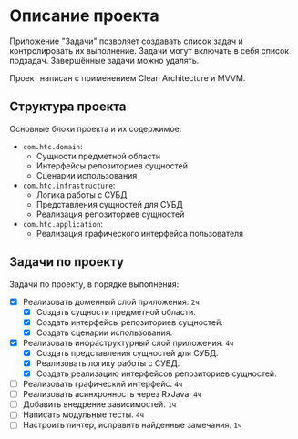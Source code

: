# Описание проекта

Приложение "Задачи" позволяет создавать список задач и контролировать их выполнение. Задачи могут включать в себя список подзадач. Завершённые задачи можно удалять.

Проект написан с применением Clean Architecture и MVVM.

## Структура проекта

Основные блоки проекта и их содержимое:

- `com.htc.domain`:
  - Сущности предметной области
  - Интерфейсы репозиториев сущностей
  - Сценарии использования
- `com.htc.infrastructure`:
  - Логика работы с СУБД
  - Представления сущностей для СУБД
  - Реализация репозиториев сущностей
- `com.htc.application`:
  - Реализация графического интерфейса пользователя

## Задачи по проекту

Задачи по проекту, в порядке выполнения:

- [x] Реализовать доменный слой приложения: `2ч`
  - [x] Создать сущности предметной области.
  - [x] Создать интерфейсы репозиториев сущностей.
  - [x] Создать сценарии использования.
- [x] Реализовать инфраструктурный слой приложения: `4ч`
  - [x] Создать представления сущностей для СУБД.
  - [x] Реализовать логику работы с СУБД.
  - [x] Создать реализацию интерфейсов репозиториев сущностей.
- [ ] Реализовать графический интерфейс. `4ч`
- [ ] Реализовать асинхронность через RxJava. `4ч`
- [ ] Добавить внедрение зависимостей. `1ч`
- [ ] Написать модульные тесты. `4ч`
- [ ] Настроить линтер, исправить найденные замечания. `1ч`